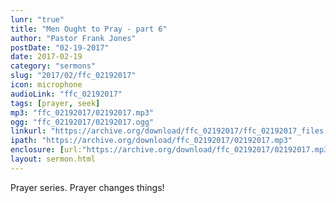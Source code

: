 ```yaml
---
lunr: "true"
title: "Men Ought to Pray - part 6"
author: "Pastor Frank Jones"
postDate: "02-19-2017"
date: 2017-02-19
category: "sermons"
slug: "2017/02/ffc_02192017"
icon: microphone
audioLink: "ffc_02192017"
tags: [prayer, seek]
mp3: "ffc_02192017/02192017.mp3"
ogg: "ffc_02192017/02192017.ogg"
linkurl: "https://archive.org/download/ffc_02192017/ffc_02192017_files.xml"
ipath: "https://archive.org/download/ffc_02192017/02192017.mp3"
enclosure: [url:"https://archive.org/download/ffc_02192017/02192017.mp3"]
layout: sermon.html
---
```


Prayer series.  Prayer changes things!